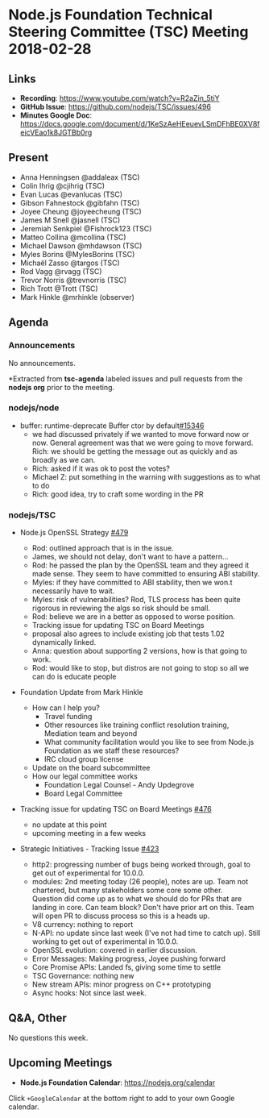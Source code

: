 # Node.js Foundation Technical Steering Committee (TSC) Meeting 2018-02-28

## Links

* **Recording**:  https://www.youtube.com/watch?v=R2aZin_5tiY
* **GitHub Issue**: https://github.com/nodejs/TSC/issues/496
* **Minutes Google Doc**: https://docs.google.com/document/d/1KeSzAeHEeuevLSmDFhBE0XV8feicVEao1k8JGTBb0rg

## Present

* Anna Henningsen @addaleax (TSC)
* Colin Ihrig @cjihrig (TSC)
* Evan Lucas @evanlucas (TSC)
* Gibson Fahnestock @gibfahn (TSC)
* Joyee Cheung @joyeecheung (TSC)
* James M Snell @jasnell (TSC)
* Jeremiah Senkpiel @Fishrock123 (TSC)
* Matteo Collina @mcollina (TSC)
* Michael Dawson @mhdawson (TSC)
* Myles Borins @MylesBorins (TSC)
* Michaël Zasso @targos (TSC)
* Rod Vagg @rvagg (TSC)
* Trevor Norris @trevnorris (TSC)
* Rich Trott @Trott (TSC)
* Mark Hinkle @mrhinkle (observer)


## Agenda

### Announcements

No announcements.
 
*Extracted from **tsc-agenda** labeled issues and pull requests from the **nodejs org** prior to the meeting.

### nodejs/node

* buffer: runtime-deprecate Buffer ctor by default[#15346](https://github.com/nodejs/node/pull/15346)
  * we had discussed privately if we wanted to move forward now or now.
    General agreement was that we were going to move forward.  
    Rich: we should be getting the message out as quickly and as
    broadly as we can.   
  * Rich: asked if it was ok to post the votes? 
  * Michael Z: put something in the warning with suggestions as to 
    what to do
  * Rich: good idea, try to craft some wording in the PR

### nodejs/TSC

* Node.js OpenSSL Strategy [#479](https://github.com/nodejs/TSC/pull/479)
  * Rod: outlined approach that is in the issue.
  * James, we should not delay, don't want to have a pattern...
  * Rod: he passed the plan by the OpenSSL team and they agreed it made
    sense.  They seem to have committed to ensuring ABI stability.
  * Myles: if they have committed to ABI stability, then we won.t
    necessarily have to wait.
  * Myles: risk of vulnerabilities?  Rod, TLS process has been
    quite rigorous in reviewing the algs so risk should be small.
  * Rod: believe we are in a better as opposed to worse position.
  * Tracking issue for updating TSC on Board Meetings
  * proposal also agrees to include existing job that tests 1.02 
    dynamically linked.
  * Anna: question about supporting 2 versions, how is that going
    to work.
  * Rod: would like to stop, but distros are not going to stop so
    all we can do is educate people

* Foundation Update from Mark Hinkle
  * How can I help you?
    * Travel funding
    * Other resources like training conflict resolution training, Mediation team and beyond
    * What community facilitation would you like to see from Node.js Foundation as 
      we staff these resources?
    * IRC cloud group license
  * Update on the board subcommittee
  * How our legal committee works
    * Foundation Legal Counsel - Andy Updegrove
    * Board Legal Committee


* Tracking issue for updating TSC on Board Meetings [#476](https://github.com/nodejs/TSC/issues/476)
  * no update at this point
  * upcoming meeting in a few weeks

* Strategic Initiatives - Tracking Issue [#423](https://github.com/nodejs/TSC/issues/423)
  * http2: progressing number of bugs being worked through, goal
    to get out of experimental for 10.0.0.
  * modules: 2nd meeting today (26 people), notes are up. Team
    not chartered, but many stakeholders some core some other.  
    Question did come up as to what we should do for PRs that
    are landing in core.  Can team block? Don't have prior art on
    this. Team will open PR to discuss process so this is a heads
    up.
  * V8 currency: nothing to report
  * N-API: no update since last week (I've not had time to catch up).
    Still working to get out of experimental in 10.0.0.
  * OpenSSL evolution: covered in earlier discussion.
  * Error Messages: Making progress, Joyee pushing forward
  * Core Promise APIs: Landed fs, giving some time to settle
  * TSC Governance: nothing new
  * New stream APIs: minor progress on C++ prototyping
  * Async hooks: Not since last week.

## Q&A, Other
No questions this week.

## Upcoming Meetings

* **Node.js Foundation Calendar**: https://nodejs.org/calendar

Click `+GoogleCalendar` at the bottom right to add to your own Google calendar.
